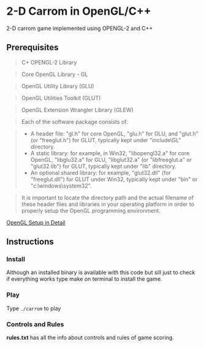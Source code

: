 # 2-D Carrom in OpenGL/C++
2-D carrom game implemented using OPENGL-2 and C++

## Prerequisites
> C+ OPENGL-2 Library

> Core OpenGL Library - GL

> OpenGL Utility Library (GLU)

> OpenGL Utilities Toolkit (GLUT)

> OpenGL Extension Wrangler Library (GLEW)

> Each of the software package consists of:

> + A header file: "gl.h" for core OpenGL, "glu.h" for GLU, and "glut.h" (or "freeglut.h") for GLUT, typically kept under "include\GL" directory.
> + A static library: for example, in Win32, "libopengl32.a" for core OpenGL, "libglu32.a" for GLU, "libglut32.a" (or "libfreeglut.a" or "glut32.lib") for GLUT, typically kept under "lib" directory.
> + An optional shared library: for example, "glut32.dll" (for "freeglut.dll") for GLUT under Win32, typically kept under "bin" or "c:\windows\system32".

> It is important to locate the directory path and the actual filename of these header files and libraries in your operating platform in order to properly setup the OpenGL programming environment.

[OpenGL Setup in Detail](https://www3.ntu.edu.sg/home/ehchua/programming/opengl/HowTo_OpenGL_C.html)

## Instructions
### Install
Although an installed binary is available with this code but sill just to check if everything works type make on terminal to install the game.

### Play
Type `./carrom` to play
### Controls and Rules
**rules.txt** has all the info about controls and rules of game scoring.                                                                                 
